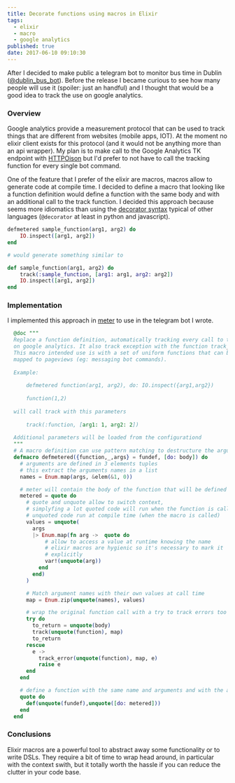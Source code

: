 ```yaml
---
title: Decorate functions using macros in Elixir
tags:
  - elixir
  - macro
  - google analytics
published: true
date: 2017-06-10 09:10:30
---
```


After I decided to make public a telegram bot to monitor bus time in Dublin ([@dublin_bus_bot](https://telegram.me/dublin_bus_bot)). Before the release I became curious to see how many people will use it (spoiler: just an handful) and I thought that would be a good idea to track the use on google analytics.

### Overview

Google analytics provide a measurement protocol that can be used to track things that are different from websites (mobile apps, IOT). At the moment no elixir client exists for this protocol (and it would not be anything more than an api wrapper). My plan is to make call to the Google Analytics TK endpoint with [HTTPOison](https://github.com/edgurgel/httpoison) but I'd prefer to not have to call the tracking function for every single bot command.

One of the feature that I prefer of the elixir are macros, macros allow to generate code at compile time. I decided to define a macro that looking like a function definition would define a function with the same body and with an additional call to the track function. I decided this approach because seems more idiomatics than using the [decorator syntax](https://github.com/arjan/decorator) typical of other languages (`@decorator` at least in python and javascript).

```elixir
defmetered sample_function(arg1, arg2) do
    IO.inspect([arg1, arg2])
end

# would generate something similar to

def sample_function(arg1, arg2) do
    track(:sample_function, [arg1: arg1, arg2: arg2])
    IO.inspect([arg1, arg2])
end

```

### Implementation

I implemented this approach in [meter](https://hex.pm/packages/meter) to use in the telegram bot I wrote.

```elixir
  @doc """
  Replace a function definition, automatically tracking every call to the function
  on google analytics. It also track exception with the function track_error.
  This macro intended use is with a set of uniform functions that can be concettualy
  mapped to pageviews (eg: messaging bot commands).
  
  Example:
  
      defmetered function(arg1, arg2), do: IO.inspect({arg1,arg2})
  
      function(1,2)
      
  will call track with this parameters
      
      track(:function, [arg1: 1, arg2: 2])
  
  Additional parameters will be loaded from the configurationd
  """
  # A macro definition can use pattern matching to destructure the arguments
  defmacro defmetered({function,_,args} = fundef, [do: body]) do
    # arguments are defined in 3 elements tuples
    # this extract the arguments names in a list
    names = Enum.map(args, &elem(&1, 0))

    # meter will contain the body of the function that will be defined by the macro
    metered = quote do
      # quote and unquote allow to switch context,
      # simplyfing a lot quoted code will run when the function is called
      # unquoted code run at compile time (when the macro is called)
      values = unquote(
        args
        |> Enum.map(fn arg ->  quote do
            # allow to access a value at runtime knowing the name
            # elixir macros are hygienic so it's necessary to mark it
            # explicitly
            var!(unquote(arg))
          end
        end)
      )

      # Match argument names with their own values at call time
      map = Enum.zip(unquote(names), values)

      # wrap the original function call with a try to track errors too
      try do
        to_return = unquote(body)
        track(unquote(function), map)
        to_return
      rescue
        e ->
          track_error(unquote(function), map, e)
          raise e
      end
    end

    # define a function with the same name and arguments and with the augmented body
    quote do
      def(unquote(fundef),unquote([do: metered]))
    end
  end
```

### Conclusions

Elixir macros are a powerful tool to abstract away some functionality or to write DSLs. They require a bit of time to wrap head around, in particular with the context swith, but it totally worth the hassle if you can reduce the clutter in your code base.


